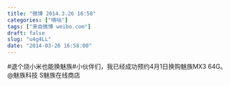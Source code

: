 ```yaml
---
title: "微博 2014.3.26 16:58"
categories: ["嘀咕"]
tags: ["来自微博 weibo.com"]
draft: false
slug: "u4g4LL"
date: "2014-03-26 16:58:00"
---
```


<p>#退个烧小米也能换魅族#小伙伴们，我已经成功预约4月1日换购魅族MX3 64G。@魅族科技 S魅族在线商店  ​​​​</p>
